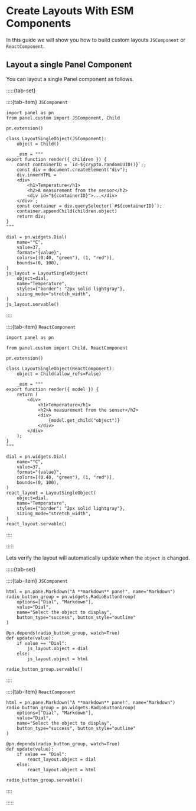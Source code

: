 # Create Layouts With ESM Components

In this guide we will show you how to build custom layouts `JSComponent` or `ReactComponent`.

## Layout a single Panel Component

You can layout a single Panel component as follows.

:::::{tab-set}

::::{tab-item} `JSComponent`

```{pyodide}
import panel as pn
from panel.custom import JSComponent, Child

pn.extension()

class LayoutSingleObject(JSComponent):
    object = Child()

    _esm = """
export function render({ children }) {
    const containerID = `id-${crypto.randomUUID()}`;;
    const div = document.createElement("div");
    div.innerHTML = `
    <div>
        <h1>Temperature</h1>
        <h2>A measurement from the sensor</h2>
        <div id="${containerID}">...</div>
    </div>`;
    const container = div.querySelector(`#${containerID}`);
    container.appendChild(children.object)
    return div;
}
"""

dial = pn.widgets.Dial(
    name="°C",
    value=37,
    format="{value}",
    colors=[(0.40, "green"), (1, "red")],
    bounds=(0, 100),
)
js_layout = LayoutSingleObject(
    object=dial,
    name="Temperature",
    styles={"border": "2px solid lightgray"},
    sizing_mode="stretch_width",
)
js_layout.servable()
```

::::

::::{tab-item} `ReactComponent`

```{pyodide}
import panel as pn

from panel.custom import Child, ReactComponent

pn.extension()

class LayoutSingleObject(ReactComponent):
    object = Child(allow_refs=False)

    _esm = """
export function render({ model }) {
    return (
        <div>
            <h1>Temperature</h1>
            <h2>A measurement from the sensor</h2>
            <div>
                {model.get_child("object")}
            </div>
        </div>
    );
}
"""

dial = pn.widgets.Dial(
    name="°C",
    value=37,
    format="{value}",
    colors=[(0.40, "green"), (1, "red")],
    bounds=(0, 100),
)
react_layout = LayoutSingleObject(
    object=dial,
    name="Temperature",
    styles={"border": "2px solid lightgray"},
    sizing_mode="stretch_width",
)
react_layout.servable()
```

::::

:::::

Lets verify the layout will automatically update when the `object` is changed.

:::::{tab-set}

::::{tab-item} `JSComponent`

```{pyodide}
html = pn.pane.Markdown("A **markdown** pane!", name="Markdown")
radio_button_group = pn.widgets.RadioButtonGroup(
    options=["Dial", "Markdown"],
    value="Dial",
    name="Select the object to display",
    button_type="success", button_style="outline"
)

@pn.depends(radio_button_group, watch=True)
def update(value):
    if value == "Dial":
        js_layout.object = dial
    else:
        js_layout.object = html

radio_button_group.servable()
```

::::

::::{tab-item} `ReactComponent`

```{pyodide}
html = pn.pane.Markdown("A **markdown** pane!", name="Markdown")
radio_button_group = pn.widgets.RadioButtonGroup(
    options=["Dial", "Markdown"],
    value="Dial",
    name="Select the object to display",
    button_type="success", button_style="outline"
)

@pn.depends(radio_button_group, watch=True)
def update(value):
    if value == "Dial":
        react_layout.object = dial
    else:
        react_layout.object = html

radio_button_group.servable()
```

::::

:::::
